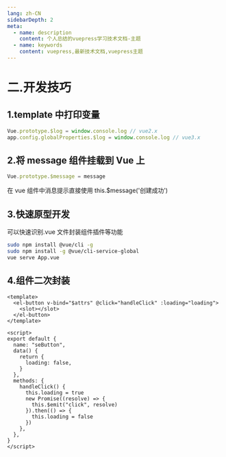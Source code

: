 ```yaml
---
lang: zh-CN
sidebarDepth: 2
meta:
  - name: description
    content: 个人总结的vuepress学习技术文档-主题
  - name: keywords
    content: vuepress,最新技术文档,vuepress主题
---
```


# 二.开发技巧

## 1.template 中打印变量

```js
Vue.prototype.$log = window.console.log // vue2.x
app.config.globalProperties.$log = window.console.log // vue3.x
```

## 2.将 message 组件挂载到 Vue 上

```js
Vue.prototype.$message = message
```

在 vue 组件中消息提示直接使用 this.\$message('创建成功')

## 3.快速原型开发

可以快速识别.vue 文件封装组件插件等功能

```bash
sudo npm install @vue/cli -g
sudo npm install -g @vue/cli-service-global
vue serve App.vue
```

## 4.组件二次封装

```vue
<template>
  <el-button v-bind="$attrs" @click="handleClick" :loading="loading">
    <slot></slot>
  </el-button>
</template>

<script>
export default {
  name: "seButton",
  data() {
    return {
      loading: false,
    }
  },
  methods: {
    handleClick() {
      this.loading = true
      new Promise((resolve) => {
        this.$emit("click", resolve)
      }).then(() => {
        this.loading = false
      })
    },
  },
}
</script>
```
